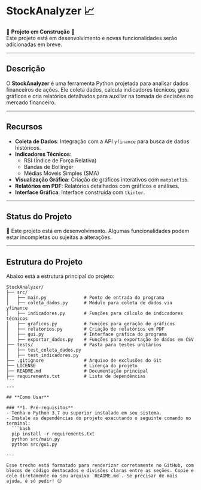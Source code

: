 # StockAnalyzer 📈

🚧 **Projeto em Construção** 🚧  
Este projeto está em desenvolvimento e novas funcionalidades serão adicionadas em breve.

---

## **Descrição**
O **StockAnalyzer** é uma ferramenta Python projetada para analisar dados financeiros de ações. Ele coleta dados, calcula indicadores técnicos, gera gráficos e cria relatórios detalhados para auxiliar na tomada de decisões no mercado financeiro.

---

## **Recursos**
- **Coleta de Dados**: Integração com a API `yfinance` para busca de dados históricos.
- **Indicadores Técnicos**:
  - RSI (Índice de Força Relativa)
  - Bandas de Bollinger
  - Médias Móveis Simples (SMA)
- **Visualização Gráfica**: Criação de gráficos interativos com `matplotlib`.
- **Relatórios em PDF**: Relatórios detalhados com gráficos e análises.
- **Interface Gráfica**: Interface construída com `tkinter`.

---

## **Status do Projeto**
🚧 Este projeto está em desenvolvimento. Algumas funcionalidades podem estar incompletas ou sujeitas a alterações.

---

## **Estrutura do Projeto**

Abaixo está a estrutura principal do projeto:

```plaintext
StockAnalyzer/
├── src/
│   ├── main.py              # Ponto de entrada do programa
│   ├── coleta_dados.py      # Módulo para coleta de dados via yfinance
│   ├── indicadores.py       # Funções para cálculo de indicadores técnicos
│   ├── graficos.py          # Funções para geração de gráficos
│   ├── relatorios.py        # Criação de relatórios em PDF
│   ├── gui.py               # Interface gráfica do programa
│   ├── exportar_dados.py    # Funções para exportação de dados em CSV
├── tests/                   # Pasta para testes unitários
│   ├── test_coleta_dados.py
│   ├── test_indicadores.py
├── .gitignore               # Arquivo de exclusões do Git
├── LICENSE                  # Licença do projeto
├── README.md                # Documentação principal
├── requirements.txt         # Lista de dependências
´´´
---

## **Como Usar**

### **1. Pré-requisitos**
- Tenha o Python 3.7 ou superior instalado em seu sistema.
- Instale as dependências do projeto executando o seguinte comando no terminal:
  ```bash
  pip install -r requirements.txt
  python src/main.py
  python src/gui.py

---

Esse trecho está formatado para renderizar corretamente no GitHub, com blocos de código destacados e divisões claras entre as seções. Copie e cole diretamente no seu arquivo `README.md`. Se precisar de mais ajuda, é só pedir! 😊



